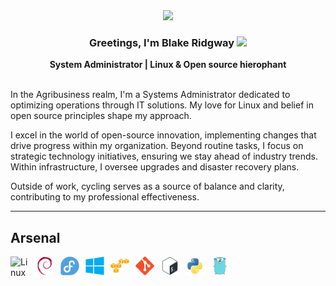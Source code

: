 <div align="center">
  <img src="https://cdn-images-1.medium.com/v2/resize:fit:800/1*F9DxsEfRmgZLnPpKWJJlSA.png">
</div>

<h3 align="center">
  <p> Greetings, I'm Blake Ridgway
  <img src="https://media.giphy.com/media/hvRJCLFzcasrR4ia7z/giphy.gif" width="28"></p>
</h3>
<div align="center">
  <b>System Administrator | Linux & Open source hierophant</b>  
</div>

</br>

In the Agribusiness realm, I'm a Systems Administrator dedicated to optimizing operations through IT solutions. My love for Linux and belief in open source principles shape my approach.

I excel in the world of open-source innovation, implementing changes that drive progress within my organization. Beyond routine tasks, I focus on strategic technology initiatives, ensuring we stay ahead of industry trends. Within infrastructure, I oversee upgrades and disaster recovery plans. 

Outside of work, cycling serves as a source of balance and clarity, contributing to my professional effectiveness.

    
---

## Arsenal

<img align="left" alt="Linux" width="30px" style="padding-right:10px;" src="https://cdn.jsdelivr.net/gh/devicons/devicon/icons/linux/linux-original.svg" />
<img align="left" alt="Debian" width="30px" style="padding-right:10px;" src="https://github.com/devicons/devicon/blob/v2.15.1/icons/debian/debian-original.svg" />
<img align="left" alt="Fedora" width="30px" style="padding-right:10px;" src="https://github.com/devicons/devicon/blob/v2.15.1/icons/fedora/fedora-plain.svg" />
<img align="left" alt="Windows" width="30px" style="padding-right:10px;" src="https://github.com/devicons/devicon/blob/v2.15.1/icons/windows8/windows8-original.svg" />
<img align="left" alt="Amazon Web Services" width="30px" style="padding-right:10px;" src="https://github.com/devicons/devicon/blob/v2.15.1/icons/amazonwebservices/amazonwebservices-original.svg" />
<img align="left" alt="Git" width="30px" style="padding-right:10px;" src="https://github.com/devicons/devicon/blob/v2.15.1/icons/git/git-plain.svg" />
<img align="left" alt="Bash" width="30px" style="padding-right:10px;" src="https://github.com/devicons/devicon/blob/v2.15.1/icons/bash/bash-original.svg" />
<img align="left" alt="Python" width="30px" style="padding-right:10px;" src="https://github.com/devicons/devicon/blob/v2.15.1/icons/python/python-original.svg" />
<img align="left" alt="Go" width="30px" style="padding-right:10px;" src="https://github.com/devicons/devicon/blob/master/icons/go/go-original.svg" />

[website]: https://blakeridgway.dev
